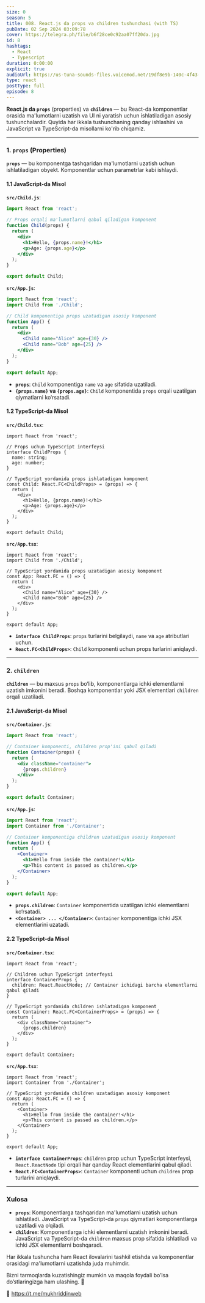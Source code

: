 ```yaml
---
size: 0
season: 5
title: 008. React.js da props va children tushunchasi (with TS)
pubDate: 02 Sep 2024 03:09:78
cover: https://telegra.ph/file/b6f28ce0c92aa07ff20da.jpg
id: 8
hashtags:
  - React
  - Typescript
duration: 0:00:00
explicit: true
audioUrl: https://us-tuna-sounds-files.voicemod.net/19df8e9b-140c-4f43-8c0e-09c162821765-1658350707858.mp3
type: react
postType: full
episode: 8
---
```

**React.js da `props`** (properties) va **`children`** — bu React-da komponentlar orasida ma'lumotlarni uzatish va UI ni yaratish uchun ishlatiladigan asosiy tushunchalardir. Quyida har ikkala tushunchaning qanday ishlashini va JavaScript va TypeScript-da misollarni ko'rib chiqamiz.

- - -

### 1. **`props` (Properties)**

**`props`** — bu komponentga tashqaridan ma'lumotlarni uzatish uchun ishlatiladigan obyekt. Komponentlar uchun parametrlar kabi ishlaydi.

#### 1.1 **JavaScript-da Misol**

**`src/Child.js`**:

```jsx
import React from 'react';

// Props orqali ma'lumotlarni qabul qiladigan komponent
function Child(props) {
  return (
    <div>
      <h1>Hello, {props.name}!</h1>
      <p>Age: {props.age}</p>
    </div>
  );
}

export default Child;
```

**`src/App.js`**:

```jsx
import React from 'react';
import Child from './Child';

// Child komponentiga props uzatadigan asosiy komponent
function App() {
  return (
    <div>
      <Child name="Alice" age={30} />
      <Child name="Bob" age={25} />
    </div>
  );
}

export default App;
```

* **`props`**: `Child` komponentiga `name` va `age` sifatida uzatiladi.
* **`{props.name}` va `{props.age}`**: `Child` komponentida `props` orqali uzatilgan qiymatlarni ko‘rsatadi.

#### 1.2 **TypeScript-da Misol**

**`src/Child.tsx`**:

```tsx
import React from 'react';

// Props uchun TypeScript interfeysi
interface ChildProps {
  name: string;
  age: number;
}

// TypeScript yordamida props ishlatadigan komponent
const Child: React.FC<ChildProps> = (props) => {
  return (
    <div>
      <h1>Hello, {props.name}!</h1>
      <p>Age: {props.age}</p>
    </div>
  );
}

export default Child;
```

**`src/App.tsx`**:

```tsx
import React from 'react';
import Child from './Child';

// TypeScript yordamida props uzatadigan asosiy komponent
const App: React.FC = () => {
  return (
    <div>
      <Child name="Alice" age={30} />
      <Child name="Bob" age={25} />
    </div>
  );
}

export default App;
```

* **`interface ChildProps`**: `props` turlarini belgilaydi, `name` va `age` atributlari uchun.
* **`React.FC<ChildProps>`**: `Child` komponenti uchun props turlarini aniqlaydi.

- - -

### 2. **`children`**

**`children`** — bu maxsus `props` bo‘lib, komponentlarga ichki elementlarni uzatish imkonini beradi. Boshqa komponentlar yoki JSX elementlari `children` orqali uzatiladi.

#### 2.1 **JavaScript-da Misol**

**`src/Container.js`**:

```jsx
import React from 'react';

// Container komponenti, children prop'ini qabul qiladi
function Container(props) {
  return (
    <div className="container">
      {props.children}
    </div>
  );
}

export default Container;
```

**`src/App.js`**:

```jsx
import React from 'react';
import Container from './Container';

// Container komponentiga children uzatadigan asosiy komponent
function App() {
  return (
    <Container>
      <h1>Hello from inside the container!</h1>
      <p>This content is passed as children.</p>
    </Container>
  );
}

export default App;
```

* **`props.children`**: `Container` komponentida uzatilgan ichki elementlarni ko‘rsatadi.
* **`<Container> ... </Container>`**: `Container` komponentiga ichki JSX elementlarini uzatadi.

#### 2.2 **TypeScript-da Misol**

**`src/Container.tsx`**:

```tsx
import React from 'react';

// Children uchun TypeScript interfeysi
interface ContainerProps {
  children: React.ReactNode; // Container ichidagi barcha elementlarni qabul qiladi
}

// TypeScript yordamida children ishlatadigan komponent
const Container: React.FC<ContainerProps> = (props) => {
  return (
    <div className="container">
      {props.children}
    </div>
  );
}

export default Container;
```

**`src/App.tsx`**:

```tsx
import React from 'react';
import Container from './Container';

// TypeScript yordamida children uzatadigan asosiy komponent
const App: React.FC = () => {
  return (
    <Container>
      <h1>Hello from inside the container!</h1>
      <p>This content is passed as children.</p>
    </Container>
  );
}

export default App;
```

* **`interface ContainerProps`**: `children` prop uchun TypeScript interfeysi, `React.ReactNode` tipi orqali har qanday React elementlarini qabul qiladi.
* **`React.FC<ContainerProps>`**: `Container` komponenti uchun `children` prop turlarini aniqlaydi.

- - -

### Xulosa

* **`props`**: Komponentlarga tashqaridan ma'lumotlarni uzatish uchun ishlatiladi. JavaScript va TypeScript-da `props` qiymatlari komponentlarga uzatiladi va o‘qiladi.
* **`children`**: Komponentlarga ichki elementlarni uzatish imkonini beradi. JavaScript va TypeScript-da `children` maxsus prop sifatida ishlatiladi va ichki JSX elementlarni boshqaradi.

Har ikkala tushuncha ham React ilovalarini tashkil etishda va komponentlar orasidagi ma'lumotlarni uzatishda juda muhimdir.

Bizni tarmoqlarda kuzatishingiz mumkin va maqola foydali bo’lsa do’stlaringizga ham ulashing. 🫡

🔗 https://t.me/mukhriddinweb